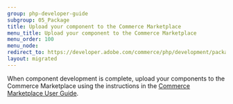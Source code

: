 ```yaml
---
group: php-developer-guide
subgroup: 05_Package
title: Upload your component to the Commerce Marketplace
menu_title: Upload your component to the Commerce Marketplace
menu_order: 100
menu_node:
redirect_to: https://developer.adobe.com/commerce/php/development/package/distribute-component/
layout: migrated
---
```


When component development is complete, upload your components to the Commerce Marketplace using the instructions in the [Commerce Marketplace User Guide](https://developer.adobe.com/commerce/marketplace/guides/sellers/).
